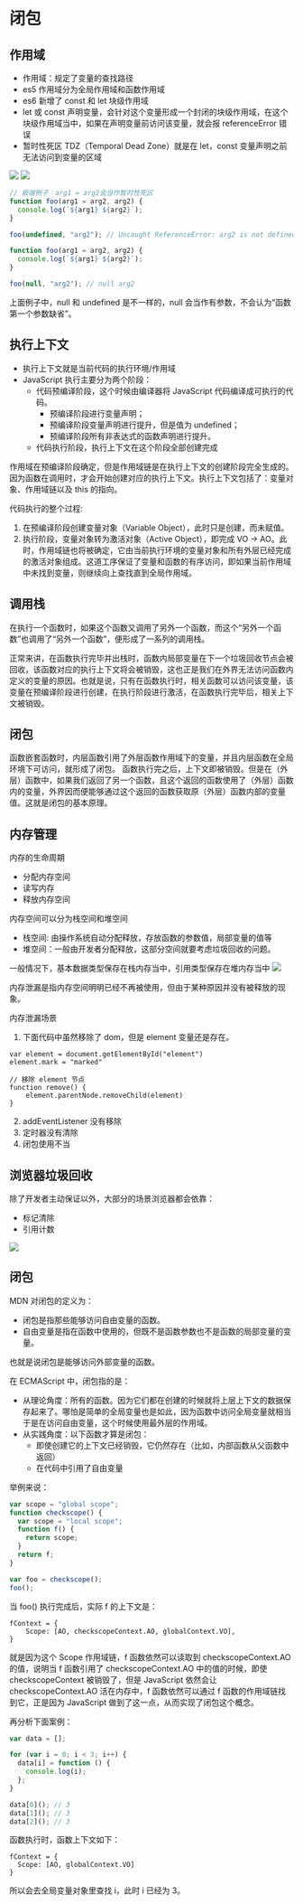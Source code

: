 # 闭包

## 作用域

- 作用域：规定了变量的查找路径
- es5 作用域分为全局作用域和函数作用域
- es6 新增了 const 和 let 块级作用域
- let 或 const 声明变量，会针对这个变量形成一个封闭的块级作用域，在这个块级作用域当中，如果在声明变量前访问该变量，就会报 referenceError 错误
- 暂时性死区 TDZ（Temporal Dead Zone）就是在 let，const 变量声明之前无法访问到变量的区域

![](./imgs/2021-04-27-11-25-21.png)
![](./imgs/2021-04-27-11-25-30.png)

```js
// 极端例子：arg1 = arg2会当作暂时性死区
function foo(arg1 = arg2, arg2) {
  console.log(`${arg1} ${arg2}`);
}

foo(undefined, "arg2"); // Uncaught ReferenceError: arg2 is not defined

function foo(arg1 = arg2, arg2) {
  console.log(`${arg1} ${arg2}`);
}

foo(null, "arg2"); // null arg2
```

上面例子中，null 和 undefined 是不一样的，null 会当作有参数，不会认为“函数第一个参数缺省”。

## 执行上下文

- 执行上下文就是当前代码的执行环境/作用域
- JavaScript 执行主要分为两个阶段：
  - 代码预编译阶段，这个时候由编译器将 JavaScript 代码编译成可执行的代码。
    - 预编译阶段进行变量声明；
    - 预编译阶段变量声明进行提升，但是值为 undefined；
    - 预编译阶段所有非表达式的函数声明进行提升。
  - 代码执行阶段，执行上下文在这个阶段全部创建完成

作用域在预编译阶段确定，但是作用域链是在执行上下文的创建阶段完全生成的。因为函数在调用时，才会开始创建对应的执行上下文。执行上下文包括了：变量对象、作用域链以及 this 的指向。

代码执行的整个过程:

1. 在预编译阶段创建变量对象（Variable Object），此时只是创建，而未赋值。
2. 执行阶段，变量对象转为激活对象（Active Object），即完成 VO → AO。此时，作用域链也将被确定，它由当前执行环境的变量对象和所有外层已经完成的激活对象组成。这道工序保证了变量和函数的有序访问，即如果当前作用域中未找到变量，则继续向上查找直到全局作用域。

## 调用栈

在执行一个函数时，如果这个函数又调用了另外一个函数，而这个“另外一个函数”也调用了“另外一个函数”，便形成了一系列的调用栈。

正常来讲，在函数执行完毕并出栈时，函数内局部变量在下一个垃圾回收节点会被回收，该函数对应的执行上下文将会被销毁，这也正是我们在外界无法访问函数内定义的变量的原因。也就是说，只有在函数执行时，相关函数可以访问该变量，该变量在预编译阶段进行创建，在执行阶段进行激活，在函数执行完毕后，相关上下文被销毁。

## 闭包

函数嵌套函数时，内层函数引用了外层函数作用域下的变量，并且内层函数在全局环境下可访问，就形成了闭包。
函数执行完之后，上下文即被销毁。但是在（外层）函数中，如果我们返回了另一个函数，且这个返回的函数使用了（外层）函数内的变量，外界因而便能够通过这个返回的函数获取原（外层）函数内部的变量值。这就是闭包的基本原理。

## 内存管理

内存的生命周期

- 分配内存空间
- 读写内存
- 释放内存空间

内存空间可以分为栈空间和堆空间

- 栈空间: 由操作系统自动分配释放，存放函数的参数值，局部变量的值等
- 堆空间：一般由开发者分配释放，这部分空间就要考虑垃圾回收的问题。

一般情况下，基本数据类型保存在栈内存当中，引用类型保存在堆内存当中
![](./imgs/2021-04-27-11-42-18.png)

内存泄漏是指内存空间明明已经不再被使用，但由于某种原因并没有被释放的现象。

内存泄漏场景

1. 下面代码中虽然移除了 dom，但是 element 变量还是存在。

```
var element = document.getElementById("element")
element.mark = "marked"

// 移除 element 节点
function remove() {
    element.parentNode.removeChild(element)
}
```

2. addEventListener 没有移除
3. 定时器没有清除
4. 闭包使用不当

## 浏览器垃圾回收

除了开发者主动保证以外，大部分的场景浏览器都会依靠：

- 标记清除
- 引用计数

![](./imgs/2021-04-27-12-06-49.png)

## 闭包

MDN 对闭包的定义为：

- 闭包是指那些能够访问自由变量的函数。
- 自由变量是指在函数中使用的，但既不是函数参数也不是函数的局部变量的变量。

也就是说闭包是能够访问外部变量的函数。

在 ECMAScript 中，闭包指的是：

- 从理论角度：所有的函数。因为它们都在创建的时候就将上层上下文的数据保存起来了。哪怕是简单的全局变量也是如此，因为函数中访问全局变量就相当于是在访问自由变量，这个时候使用最外层的作用域。
- 从实践角度：以下函数才算是闭包：
  - 即使创建它的上下文已经销毁，它仍然存在（比如，内部函数从父函数中返回）
  - 在代码中引用了自由变量

举例来说：

```js
var scope = "global scope";
function checkscope() {
  var scope = "local scope";
  function f() {
    return scope;
  }
  return f;
}

var foo = checkscope();
foo();
```

当 foo() 执行完成后，实际 f 的上下文是：

```
fContext = {
    Scope: [AO, checkscopeContext.AO, globalContext.VO],
}
```

就是因为这个 Scope 作用域链，f 函数依然可以读取到 checkscopeContext.AO 的值，说明当 f 函数引用了 checkscopeContext.AO 中的值的时候，即使 checkscopeContext 被销毁了，但是 JavaScript 依然会让 checkscopeContext.AO 活在内存中，f 函数依然可以通过 f 函数的作用域链找到它，正是因为 JavaScript 做到了这一点，从而实现了闭包这个概念。

再分析下面案例：

```js
var data = [];

for (var i = 0; i < 3; i++) {
  data[i] = function () {
    console.log(i);
  };
}

data[0](); // 3
data[1](); // 3
data[2](); // 3
```

函数执行时，函数上下文如下：

```
fContext = {
  Scope: [AO, globalContext.VO]
}
```

所以会去全局变量对象里查找 i，此时 i 已经为 3。
